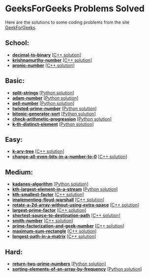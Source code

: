 # GeeksForGeeks Problems Solved

Here are the solutions to some coding problems from the site [GeekForGeeks](http://auth.geeksforgeeks.org/profile.php?user=Zibu&list=practice).

## School:
- **[decimal-to-binary](http://practice.geeksforgeeks.org/problems/decimal-to-binary/0)** [[C++ solution](school/decimal_to_binary.cpp)]
- **[krishnamurthy-number](http://practice.geeksforgeeks.org/problems/krishnamurthy-number/0)** [[C++ solution](school/krishnamurthy_number.cpp)]
- **[pronic-number](http://practice.geeksforgeeks.org/problems/pronic-number/0)** [[C++ solution](school/pronic_number.cpp)]

## Basic:
- **[split-strings](http://practice.geeksforgeeks.org/problems/split-strings/0)** [[Python solution](basic/split_strings.py)]
- **[adam-number](http://practice.geeksforgeeks.org/problems/adam-number/0)** [[Python solution](basic/adam_number.py])]
- **[pell-number](http://practice.geeksforgeeks.org/problems/pell-number/0)** [[Python solution](basic/pell_number.py])]
- **[twisted-prime-number](http://practice.geeksforgeeks.org/problems/twisted-prime-number/0)** [[Python solution](basic/twisted_prime_number.py)]
- **[bitonic-generator-sort](http://practice.geeksforgeeks.org/problems/bitonic-generator-sort/0)** [[Python solution](basic/bitonic_generator_sort.py)]
- **[check-arithmetic-progression](http://practice.geeksforgeeks.org/problems/check-arithmetic-progression/0)** [[Python solution](basic/check_arithmetic_progression.py)]
- **[k-th-distinct-element](http://practice.geeksforgeeks.org/problems/k-th-distinct-element/0)** [[Python solution](basic/kth_distinct_element.py)]

## Easy:
- **[k-ary-tree](http://practice.geeksforgeeks.org/problems/k-ary-tree/0)** [[C++ solution](easy/k_ary_tree.cpp)]
- **[change-all-even-bits-in-a-number-to-0](http://practice.geeksforgeeks.org/problems/change-all-even-bits-in-a-number-to-0/0)** [[C++ solution](easy/change_even_bits_to_0.cpp)]

## Medium:
- **[kadanes-algorithm](http://practice.geeksforgeeks.org/problems/kadanes-algorithm/0)** [[Python solution](medium/kadanes_algorithm.py)]
- **[kth-largest-element-in-a-stream](http://practice.geeksforgeeks.org/problems/kth-largest-element-in-a-stream/0)** [[Python solution](medium/kth_largest_element_in_stream.py)]
- **[kth-smallest-factor](http://practice.geeksforgeeks.org/problems/kth-smallest-factor/0)** [[C++ solution](medium/kth_smallest_factor.cpp)]
- **[implementing-floyd-warshall](http://practice.geeksforgeeks.org/problems/implementing-floyd-warshall/0)** [[C++ solution](medium/floyd_warshall.cpp)]
- **[rotate-a-2d-array-without-using-extra-space](http://practice.geeksforgeeks.org/problems/rotate-a-2d-array-without-using-extra-space/0)** [[C++ solution](medium/rotate_2d_array_without_extra_space.cpp)]
- **[largest-prime-factor](http://practice.geeksforgeeks.org/problems/largest-prime-factor/0)** [[C++ solution](medium/largest_prime_factor.cpp)]
- **[shortest-source-to-destination-path](http://practice.geeksforgeeks.org/problems/shortest-source-to-destination-path/0)** [[C++ solution](medium/shortest_source_to_destination_path.cpp)]
- **[smith-number](http://practice.geeksforgeeks.org/problems/smith-number/0)** [[C++ solution](medium/smith_number.cpp)]
- **[prime-factorization-and-geek-number](http://practice.geeksforgeeks.org/problems/prime-factorization-and-geek-number/0)** [[C++ solution](medium/geek_number.cpp)]
- **[maximum-sum-rectangle](http://practice.geeksforgeeks.org/problems/maximum-sum-rectangle/0)** [[C++ solution](medium/maximum_sum_rectangle.cpp)]
- **[longest-path-in-a-matrix](http://practice.geeksforgeeks.org/problems/longest-path-in-a-matrix/0)** [[C++ solution](medium/longest_path_matrix.cpp)]

## Hard:
- **[return-two-prime-numbers](http://practice.geeksforgeeks.org/problems/return-two-prime-numbers/0)** [[Python solution](hard/return_two_prime_numbers.py)]
- **[sorting-elements-of-an-array-by-frequency](http://practice.geeksforgeeks.org/problems/sorting-elements-of-an-array-by-frequency/0)** [[Python solution](hard/sorting_elements_by_frequency.py)]
